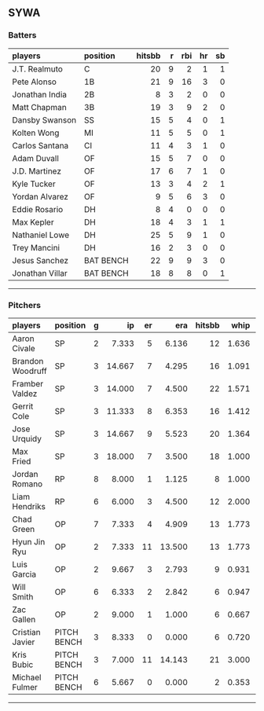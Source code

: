 ## SYWA

### Batters

 |players         |position  | hitsbb|  r| rbi| hr| sb| 
|:---------------|:---------|------:|--:|---:|--:|--:| 
|J.T. Realmuto   |C         |     20|  9|   2|  1|  1| 
|Pete Alonso     |1B        |     21|  9|  16|  3|  0| 
|Jonathan India  |2B        |      8|  3|   2|  0|  0| 
|Matt Chapman    |3B        |     19|  3|   9|  2|  0| 
|Dansby Swanson  |SS        |     15|  5|   4|  0|  1| 
|Kolten Wong     |MI        |     11|  5|   5|  0|  1| 
|Carlos Santana  |CI        |     11|  4|   3|  1|  0| 
|Adam Duvall     |OF        |     15|  5|   7|  0|  0| 
|J.D. Martinez   |OF        |     17|  6|   7|  1|  0| 
|Kyle Tucker     |OF        |     13|  3|   4|  2|  1| 
|Yordan Alvarez  |OF        |      9|  5|   6|  3|  0| 
|Eddie Rosario   |DH        |      8|  4|   0|  0|  0| 
|Max Kepler      |DH        |     18|  4|   3|  1|  1| 
|Nathaniel Lowe  |DH        |     25|  5|   9|  1|  0| 
|Trey Mancini    |DH        |     16|  2|   3|  0|  0| 
|Jesus Sanchez   |BAT BENCH |     22|  9|   9|  3|  0| 
|Jonathan Villar |BAT BENCH |     18|  8|   8|  0|  1| 

* * *

### Pitchers

 
|players          |position    |  g|     ip| er|    era| hitsbb|  whip| so|  w| sv| 
|:----------------|:-----------|--:|------:|--:|------:|------:|-----:|--:|--:|--:| 
|Aaron Civale     |SP          |  2|  7.333|  5|  6.136|     12| 1.636|  8|  0|  0| 
|Brandon Woodruff |SP          |  3| 14.667|  7|  4.295|     16| 1.091| 13|  2|  0| 
|Framber Valdez   |SP          |  3| 14.000|  7|  4.500|     22| 1.571| 12|  1|  0| 
|Gerrit Cole      |SP          |  3| 11.333|  8|  6.353|     16| 1.412| 12|  0|  0| 
|Jose Urquidy     |SP          |  3| 14.667|  9|  5.523|     20| 1.364|  7|  1|  0| 
|Max Fried        |SP          |  3| 18.000|  7|  3.500|     18| 1.000| 17|  1|  0| 
|Jordan Romano    |RP          |  8|  8.000|  1|  1.125|      8| 1.000|  9|  0|  8| 
|Liam Hendriks    |RP          |  6|  6.000|  3|  4.500|     12| 2.000| 10|  0|  4| 
|Chad Green       |OP          |  7|  7.333|  4|  4.909|     13| 1.773|  5|  1|  0| 
|Hyun Jin Ryu     |OP          |  2|  7.333| 11| 13.500|     13| 1.773|  5|  0|  0| 
|Luis Garcia      |OP          |  2|  9.667|  3|  2.793|      9| 0.931|  8|  1|  0| 
|Will Smith       |OP          |  6|  6.333|  2|  2.842|      6| 0.947|  5|  0|  1| 
|Zac Gallen       |OP          |  2|  9.000|  1|  1.000|      6| 0.667|  9|  0|  0| 
|Cristian Javier  |PITCH BENCH |  3|  8.333|  0|  0.000|      6| 0.720| 12|  0|  0| 
|Kris Bubic       |PITCH BENCH |  3|  7.000| 11| 14.143|     21| 3.000|  5|  0|  0| 
|Michael Fulmer   |PITCH BENCH |  6|  5.667|  0|  0.000|      2| 0.353|  7|  1|  1| 


* * *


